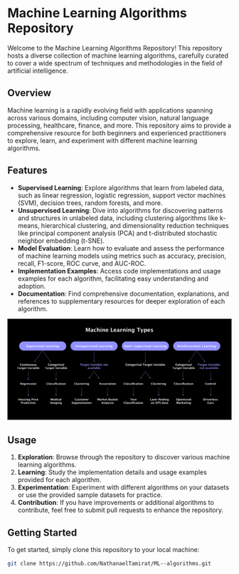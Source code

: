 # Machine Learning Algorithms Repository

Welcome to the Machine Learning Algorithms Repository! This repository hosts a diverse collection of machine learning algorithms, carefully curated to cover a wide spectrum of techniques and methodologies in the field of artificial intelligence.

## Overview

Machine learning is a rapidly evolving field with applications spanning across various domains, including computer vision, natural language processing, healthcare, finance, and more. This repository aims to provide a comprehensive resource for both beginners and experienced practitioners to explore, learn, and experiment with different machine learning algorithms.

## Features

- **Supervised Learning**: Explore algorithms that learn from labeled data, such as linear regression, logistic regression, support vector machines (SVM), decision trees, random forests, and more.
- **Unsupervised Learning**: Dive into algorithms for discovering patterns and structures in unlabeled data, including clustering algorithms like k-means, hierarchical clustering, and dimensionality reduction techniques like principal component analysis (PCA) and t-distributed stochastic neighbor embedding (t-SNE).
- **Model Evaluation**: Learn how to evaluate and assess the performance of machine learning models using metrics such as accuracy, precision, recall, F1-score, ROC curve, and AUC-ROC.
- **Implementation Examples**: Access code implementations and usage examples for each algorithm, facilitating easy understanding and adoption.
- **Documentation**: Find comprehensive documentation, explanations, and references to supplementary resources for deeper exploration of each algorithm.


![Alt Text](image.png)


## Usage

1. **Exploration**: Browse through the repository to discover various machine learning algorithms.
2. **Learning**: Study the implementation details and usage examples provided for each algorithm.
3. **Experimentation**: Experiment with different algorithms on your datasets or use the provided sample datasets for practice.
4. **Contribution**: If you have improvements or additional algorithms to contribute, feel free to submit pull requests to enhance the repository.

## Getting Started

To get started, simply clone this repository to your local machine:

```bash
git clone https://github.com/NathanaelTamirat/ML--algorithms.git
